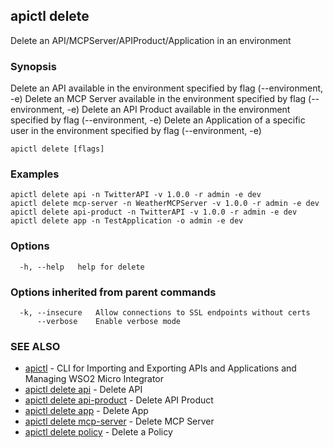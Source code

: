 ## apictl delete

Delete an API/MCPServer/APIProduct/Application in an environment

### Synopsis

Delete an API available in the environment specified by flag (--environment, -e)
Delete an MCP Server available in the environment specified by flag (--environment, -e)
Delete an API Product available in the environment specified by flag (--environment, -e)
Delete an Application of a specific user in the environment specified by flag (--environment, -e)

```
apictl delete [flags]
```

### Examples

```
apictl delete api -n TwitterAPI -v 1.0.0 -r admin -e dev
apictl delete mcp-server -n WeatherMCPServer -v 1.0.0 -r admin -e dev
apictl delete api-product -n TwitterAPI -v 1.0.0 -r admin -e dev 
apictl delete app -n TestApplication -o admin -e dev
```

### Options

```
  -h, --help   help for delete
```

### Options inherited from parent commands

```
  -k, --insecure   Allow connections to SSL endpoints without certs
      --verbose    Enable verbose mode
```

### SEE ALSO

* [apictl](apictl.md)	 - CLI for Importing and Exporting APIs and Applications and Managing WSO2 Micro Integrator
* [apictl delete api](apictl_delete_api.md)	 - Delete API
* [apictl delete api-product](apictl_delete_api-product.md)	 - Delete API Product
* [apictl delete app](apictl_delete_app.md)	 - Delete App
* [apictl delete mcp-server](apictl_delete_mcp-server.md)	 - Delete MCP Server
* [apictl delete policy](apictl_delete_policy.md)	 - Delete a Policy

